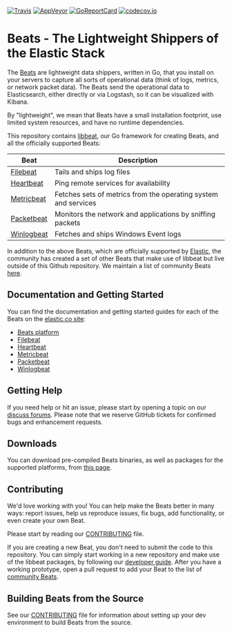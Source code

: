 [![Travis](https://travis-ci.org/elastic/beats.svg?branch=master)](https://travis-ci.org/elastic/beats)
[![AppVeyor](https://ci.appveyor.com/api/projects/status/p7y92i6pp2v7vnrd/branch/master?svg=true)](https://ci.appveyor.com/project/elastic-beats/beats/branch/master)
[![GoReportCard](http://goreportcard.com/badge/elastic/beats)](http://goreportcard.com/report/elastic/beats)
[![codecov.io](https://codecov.io/github/elastic/beats/coverage.svg?branch=master)](https://codecov.io/github/elastic/beats?branch=master)

# Beats - The Lightweight Shippers of the Elastic Stack

The [Beats](https://www.elastic.co/products/beats) are lightweight data
shippers, written in Go, that you install on your servers to capture all sorts
of operational data (think of logs, metrics, or network packet data). The Beats
send the operational data to Elasticsearch, either directly or via Logstash, so
it can be visualized with Kibana.

By "lightweight", we mean that Beats have a small installation footprint, use
limited system resources, and have no runtime dependencies.

This repository contains
[libbeat](https://github.com/wangjia184/beats/tree/master/libbeat), our Go
framework for creating Beats, and all the officially supported Beats:

Beat  | Description
--- | ---
[Filebeat](https://github.com/wangjia184/beats/tree/master/filebeat) | Tails and ships log files
[Heartbeat](https://github.com/wangjia184/beats/tree/master/heartbeat) | Ping remote services for availability
[Metricbeat](https://github.com/wangjia184/beats/tree/master/metricbeat) | Fetches sets of metrics from the operating system and services
[Packetbeat](https://github.com/wangjia184/beats/tree/master/packetbeat) | Monitors the network and applications by sniffing packets
[Winlogbeat](https://github.com/wangjia184/beats/tree/master/winlogbeat) | Fetches and ships Windows Event logs

In addition to the above Beats, which are officially supported by
[Elastic](elastic.co), the
community has created a set of other Beats that make use of libbeat but live
outside of this Github repository. We maintain a list of community Beats
[here](https://www.elastic.co/guide/en/beats/libbeat/master/community-beats.html).

## Documentation and Getting Started

You can find the documentation and getting started guides for each of the Beats
on the [elastic.co site](https://www.elastic.co/guide/):

* [Beats platform](https://www.elastic.co/guide/en/beats/libbeat/current/index.html)
* [Filebeat](https://www.elastic.co/guide/en/beats/filebeat/current/index.html)
* [Heartbeat](https://www.elastic.co/guide/en/beats/heartbeat/current/index.html)
* [Metricbeat](https://www.elastic.co/guide/en/beats/metricbeat/current/index.html)
* [Packetbeat](https://www.elastic.co/guide/en/beats/packetbeat/current/index.html)
* [Winlogbeat](https://www.elastic.co/guide/en/beats/winlogbeat/current/index.html)


## Getting Help

If you need help or hit an issue, please start by opening a topic on our
[discuss forums](https://discuss.elastic.co/c/beats). Please note that we
reserve GitHub tickets for confirmed bugs and enhancement requests.

## Downloads

You can download pre-compiled Beats binaries, as well as packages for the
supported platforms, from [this page](https://www.elastic.co/downloads/beats).

## Contributing

We'd love working with you! You can help make the Beats better in many ways:
report issues, help us reproduce issues, fix bugs, add functionality, or even
create your own Beat.

Please start by reading our [CONTRIBUTING](CONTRIBUTING.md) file.

If you are creating a new Beat, you don't need to submit the code to this
repository. You can simply start working in a new repository and make use of
the libbeat packages, by following our [developer
guide](https://www.elastic.co/guide/en/beats/libbeat/master/new-beat.html).
After you have a working prototype, open a pull request to add your Beat to the
list of [community
Beats](https://github.com/wangjia184/beats/blob/master/libbeat/docs/communitybeats.asciidoc).

## Building Beats from the Source

See our [CONTRIBUTING](CONTRIBUTING.md) file for information about setting up your dev
environment to build Beats from the source.
